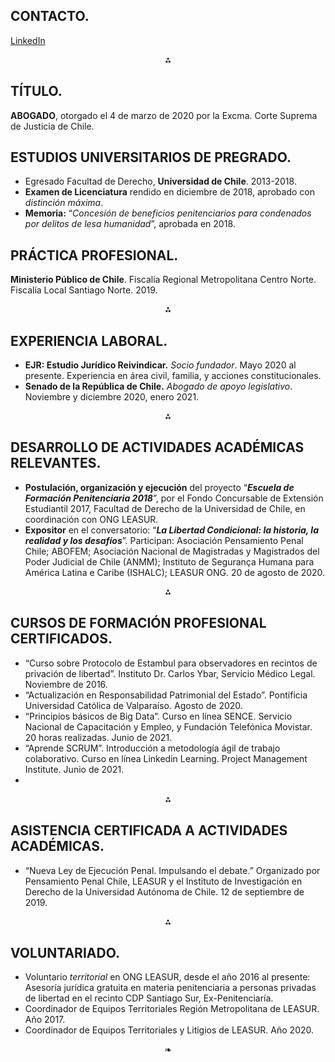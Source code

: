 ## CONTACTO.
<p><a href="https://www.linkedin.com/in/nicolas-alonso-montero-carvajal/">LinkedIn</a></p>

<p><div align="center">⁂</div></p>

## TÍTULO.

**ABOGADO**, otorgado el 4 de marzo de 2020 por la Excma. Corte Suprema de Justicia de Chile.

## ESTUDIOS UNIVERSITARIOS DE PREGRADO.

 - Egresado Facultad de Derecho, **Universidad de Chile**. 2013-2018.
 - **Examen de Licenciatura** rendido en diciembre de 2018, aprobado con  _distinción máxima_.
 - **Memoria:** “_Concesión de beneficios penitenciarios para condenados por   delitos de lesa humanidad_”, aprobada en 2018.

## PRÁCTICA PROFESIONAL.

**Ministerio Público de Chile**. Fiscalía Regional Metropolitana Centro Norte. Fiscalía Local Santiago Norte. 2019.

<p><div align="center">⁂</div></p>

## EXPERIENCIA LABORAL.

 - **EJR: Estudio Jurídico Reivindicar.** _Socio fundador_. Mayo 2020 al presente. Experiencia en área civil, familia, y acciones constitucionales.
 - **Senado de la República de Chile.** _Abogado de    apoyo legislativo_. Noviembre y diciembre 2020, enero 2021.

<p><div align="center">⁂</div></p>

## DESARROLLO DE ACTIVIDADES ACADÉMICAS RELEVANTES.

 - **Postulación, organización y ejecución** del proyecto “_**Escuela de Formación Penitenciaria 2018**_”, por el Fondo Concursable de Extensión Estudiantil 2017, Facultad de Derecho de la Universidad de Chile, en coordinación con ONG LEASUR. 
 - **Expositor** en el conversatorio: “_**La Libertad Condicional: la historia, la realidad y los desafíos**_”. Participan: Asociación Pensamiento Penal Chile; ABOFEM; Asociación Nacional de Magistradas y   Magistrados del Poder Judicial de Chile (ANMM); Instituto de Segurança Humana para América Latina e Caribe (ISHALC); LEASUR ONG. 20 de agosto de 2020.

<p><div align="center">⁂</div></p>

## CURSOS DE FORMACIÓN PROFESIONAL CERTIFICADOS.
 - “Curso sobre Protocolo de Estambul para observadores en recintos de privación de libertad”. Instituto Dr. Carlos Ybar, Servicio Médico Legal. Noviembre de 2016.
 - “Actualización en Responsabilidad Patrimonial del Estado”. Pontificia Universidad Católica de Valparaíso. Agosto de 2020.
 - “Principios básicos de Big Data”. Curso en línea SENCE. Servicio Nacional de  Capacitación y Empleo, y Fundación Telefónica Movistar. 20 horas realizadas. Junio de 2021.
 - “Aprende SCRUM”. Introducción a metodología ágil de trabajo colaborativo. Curso en línea Linkedin Learning. Project Management Institute. Junio de 2021.
 - 
<p><div align="center">⁂</div></p>

## ASISTENCIA CERTIFICADA A ACTIVIDADES ACADÉMICAS.

 - “Nueva Ley de Ejecución Penal. Impulsando el debate.” Organizado por Pensamiento Penal Chile, LEASUR y el Instituto de Investigación en Derecho de la Universidad Autónoma de Chile. 12 de septiembre de 2019.

<p><div align="center">⁂</div></p>

## VOLUNTARIADO.

 -  Voluntario _territorial_ en ONG LEASUR, desde el año 2016 al presente: Asesoría jurídica gratuita en materia penitenciaria a personas privadas de libertad en el recinto CDP Santiago Sur, Ex-Penitenciaría.
 -  Coordinador de Equipos Territoriales Región Metropolitana de LEASUR. Año 2017.
 -  Coordinador de Equipos Territoriales y Litigios de LEASUR. Año 2020.

<div align="center">❧</div>
